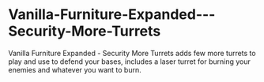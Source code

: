 # Vanilla-Furniture-Expanded---Security-More-Turrets
 Vanilla Furniture Expanded - Security More Turrets adds few more turrets to play and use to defend your bases, includes a laser turret for burning your enemies and whatever you want to burn.
